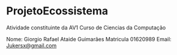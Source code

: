 # ProjetoEcossistema
Atividade constituinte da AV1 Curso de Ciencias da Computação

Nome: Giorgio Rafael Ataide Guimarães
Matricula 01620989
Email: Jukersx@gmail.com
